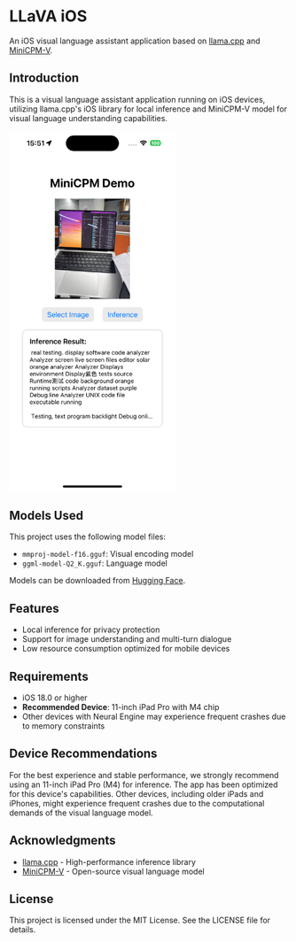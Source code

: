 # LLaVA iOS

An iOS visual language assistant application based on [llama.cpp](https://github.com/ggerganov/llama.cpp) and [MiniCPM-V](https://github.com/OpenBMB/MiniCPM-V).

## Introduction

This is a visual language assistant application running on iOS devices, utilizing llama.cpp's iOS library for local inference and MiniCPM-V model for visual language understanding capabilities.

<img src="demo.PNG" width="300">

## Models Used

This project uses the following model files:
- `mmproj-model-f16.gguf`: Visual encoding model
- `ggml-model-Q2_K.gguf`: Language model

Models can be downloaded from [Hugging Face](https://huggingface.co/openbmb/MiniCPM-Llama3-V-2_5-gguf/tree/main).

## Features

- Local inference for privacy protection
- Support for image understanding and multi-turn dialogue
- Low resource consumption optimized for mobile devices

## Requirements

- iOS 18.0 or higher
- **Recommended Device**: 11-inch iPad Pro with M4 chip
- Other devices with Neural Engine may experience frequent crashes due to memory constraints

## Device Recommendations

For the best experience and stable performance, we strongly recommend using an 11-inch iPad Pro (M4) for inference. The app has been optimized for this device's capabilities. Other devices, including older iPads and iPhones, might experience frequent crashes due to the computational demands of the visual language model.

## Acknowledgments

- [llama.cpp](https://github.com/ggerganov/llama.cpp) - High-performance inference library
- [MiniCPM-V](https://github.com/OpenBMB/MiniCPM-V) - Open-source visual language model

## License

This project is licensed under the MIT License. See the LICENSE file for details.
